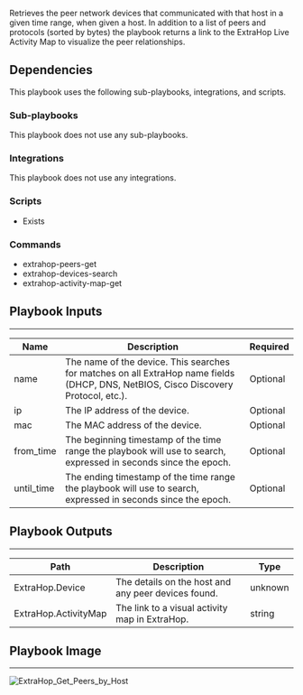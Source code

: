 Retrieves the peer network devices that communicated with that host in a given time range, when given a host. In addition to a list of peers and protocols (sorted by bytes) the playbook returns a link to the ExtraHop Live Activity Map to visualize the peer relationships.

## Dependencies
This playbook uses the following sub-playbooks, integrations, and scripts.

### Sub-playbooks
This playbook does not use any sub-playbooks.

### Integrations
This playbook does not use any integrations.

### Scripts
* Exists

### Commands
* extrahop-peers-get
* extrahop-devices-search
* extrahop-activity-map-get

## Playbook Inputs
---

| **Name** | **Description** | **Required** |
| --- | --- | --- | 
| name | The name of the device. This searches for matches on all ExtraHop name fields (DHCP, DNS, NetBIOS, Cisco Discovery Protocol, etc.). | Optional |
| ip | The IP address of the device. | Optional |
| mac | The MAC address of the device. | Optional |
| from_time | The beginning timestamp of the time range the playbook will use to search, expressed in seconds since the epoch. | Optional |
| until_time | The ending timestamp of the time range the playbook will use to search, expressed in seconds since the epoch. | Optional |

## Playbook Outputs
---

| **Path** | **Description** | **Type** |
| --- | --- | --- |
| ExtraHop.Device | The details on the host and any peer devices found.  | unknown |
| ExtraHop.ActivityMap | The link to a visual activity map in ExtraHop. | string |

## Playbook Image
---
![ExtraHop_Get_Peers_by_Host](https://raw.githubusercontent.com/cvescan/cvescan/1bdd5229392bd86f0cc58265a24df23ee3f7e662/docs/images/playbooks/ExtraHop_Get_Peers_by_Host.png)
